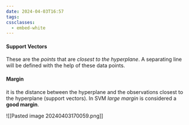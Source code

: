 ```yaml
---
date: 2024-04-03T16:57
tags: 
cssclasses:
  - embed-white
---
```

#### Support Vectors
These are the *points* that are *closest to the hyperplane*. A separating line will be defined with the help of these data points.

#### Margin
it is the distance between the hyperplane and the observations closest to the hyperplane (support vectors). 
In SVM *large margin* is considered a **good margin**. 

![[Pasted image 20240403170059.png]]